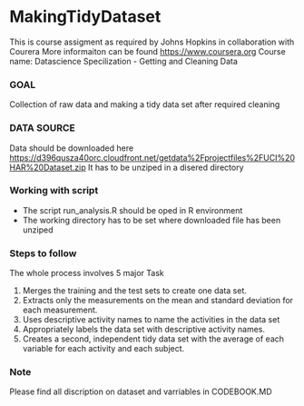 # MakingTidyDataset
This is course assigment as required by Johns Hopkins in collaboration with Courera
More informaiton can be found https://www.coursera.org
Course name: Datascience Specilization - Getting and Cleaning Data 

### GOAL 
Collection of raw data and making a tidy data set after required cleaning

### DATA SOURCE
 Data should be downloaded here https://d396qusza40orc.cloudfront.net/getdata%2Fprojectfiles%2FUCI%20HAR%20Dataset.zip
 It has to be unziped in a disered directory

### Working with script
 - The script run_analysis.R should be oped in R environment
 - The working directory has to be set where downloaded file has been unziped

### Steps to follow
The whole process involves 5 major Task
1. Merges the training and the test sets to create one data set.
2. Extracts only the measurements on the mean and standard deviation for each measurement. 
3. Uses descriptive activity names to name the activities in the data set
4. Appropriately labels the data set with descriptive activity names. 
5. Creates a second, independent tidy data set with the average of each variable for each activity and each subject. 

### Note
Please find all discription on dataset and varriables in CODEBOOK.MD
